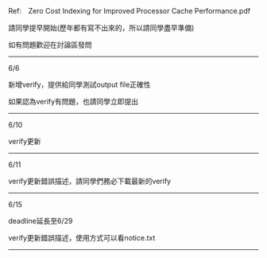Ref:　Zero Cost Indexing for Improved Processor Cache Performance.pdf

請同學提早開始(歷年都有寫不出來的，所以請同學盡早準備)

如有問題歡迎在討論區發問

-------------------------------------------------------

6/6

新增verify，提供給同學測試output file正確性

如果認為verify有問題，也請同學立即提出

-------------------------------------------------------

6/10

verify更新

-------------------------------------------------------

6/11

verify更新錯誤描述，請同學們務必下載最新的verify

-------------------------------------------------------

6/15

deadline延長至6/29

verify更新錯誤描述，使用方式可以看notice.txt

-------------------------------------------------------
